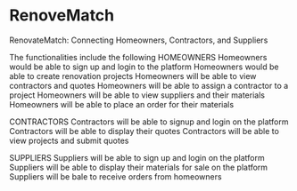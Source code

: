 # RenoveMatch
RenovateMatch: Connecting Homeowners, Contractors, and Suppliers

The functionalities include the following
HOMEOWNERS
Homeowners would be able to sign up and login to the platform
Homeowners would be able to create renovation projects
Homeowners will be able to view contractors and quotes
Homeowners will be able to assign a contractor to a project
Homeowners will be able to view suppliers and their materials
Homeowners will be able to place an order for their materials

CONTRACTORS
Contractors will be able to signup and login on the platform
Contractors will be able to display their quotes
Contractors will be able to view projects and submit quotes

SUPPLIERS
Suppliers will be able to sign up and login on the platform
Suppliers will be able to display their materials for sale on the platform
Suppliers will be bale to receive orders from homeowners